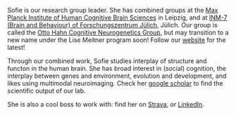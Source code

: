 Sofie is our research group leader. She has combined groups at the [Max Planck Institute of Human Cognitive Brain Sciences](https://www.cbs.mpg.de/person/valk/1112085) in Leipzig, and at [INM-7 (Brain and Behaviour) of Forschungszentrum Jülich](https://www.fz-juelich.de/profile/valk_s), Jülich. Our group is called the [Otto Hahn Cognitive Neurogenetics Group](https://www.cbs.mpg.de/independent-research-groups/cognitive-neurogenetics), but may transition to a new name under the Lise Meitner program soon! Follow our [website](https://cng-lab.github.io/people.html) for the latest!

Through our combined work, Sofie studies interplay of structure and functon in the human brain. She has broad interest in (social) cognition, the interplay between genes and environment, evolution and development, and likes using multimodal neuroimaging. Check her [google scholar](https://scholar.google.com/citations?hl=en&user=FvGpB04AAAAJ&view_op=list_works&sortby=pubdate) to find the scientific output of our lab.

She is also a cool boss to work with: find her on [Strava](https://www.strava.com/athletes/41499566), or [LinkedIn](https://www.linkedin.com/in/sofievalk/).